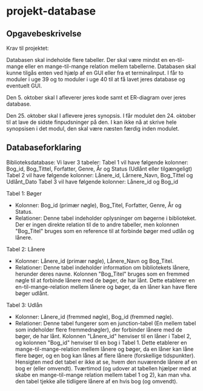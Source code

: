 # projekt-database

## Opgavebeskrivelse
Krav til projektet:

Databasen skal indeholde flere tabeller. Der skal være mindst en en-til-mange eller en mange-til-mange relation mellem tabellerne.
Databasen skal kunne tilgås enten ved hjælp af en GUI eller fra et terminalinput.
I får to moduler i uge 39 og to moduler i uge 40 til at få lavet jeres database og eventuelt GUI.

Den 5. oktober skal I afleverer jeres kode samt et ER-diagram over jeres database.

Den 25. oktober skal I aflevere jeres synopsis. I får modulet den 24. oktober til at lave de sidste finpudsninger på den. I kan ikke nå at skrive hele synopsisen i det modul, den skal være næsten færdig inden modulet.

## Databaseforklaring
Biblioteksdatabase:
Vi laver 3 tabeler:
Tabel 1 vil have følgende kolonner: Bog_id, Bog_Tittel, Forfatter, Genre, År og Status (Udlånt eller tilgængeligt)
Tabel 2 vil have følgende kolonner: Lånere_id, Lårnere_Navn, Bog_Tittel og Udlånt_Dato
Tabel 3 vil have følgende kolonner: Lånere_id og Bog_id


Tabel 1: Bøger
- Kolonner: Bog_id (primær nøgle), Bog_Titel, Forfatter, Genre, År og Status.
- Relationer:
Denne tabel indeholder oplysninger om bøgerne i biblioteket.
Der er ingen direkte relation til de to andre tabeller, men kolonnen "Bog_Titel" bruges som en reference til at forbinde bøger med udlån og lånere.

Tabel 2: Lånere
- Kolonner: Lånere_id (primær nøgle), Lånere_Navn og Bog_Titel.
- Relationer:
Denne tabel indeholder information om bibliotekets lånere, herunder deres navne.
Kolonnen "Bog_Titel" bruges som en fremmed nøgle til at forbinde lånere med de bøger, de har lånt. Dette etablerer en en-til-mange-relation mellem lånere og bøger, da en låner kan have flere bøger udlånt.

Tabel 3: Udlån
- Kolonner: Lånere_id (fremmed nøgle), Bog_id (fremmed nøgle).
- Relationer:
Denne tabel fungerer som en junction-tabel (En mellem tabel som indeholder flere fremmednøgler), der forbinder lånere med de bøger, de har lånt.
Kolonnen "Lånere_id" henviser til en låner i Tabel 2, og kolonnen "Bog_id" henviser til en bog i Tabel 1.
Dette etablerer en mange-til-mange-relation mellem lånere og bøger, da en låner kan låne flere bøger, og en bog kan lånes af flere lånere (forskellige tidspunkter).
Hensigten med det tabel er ikke at se, hvem den nuværende lånere af en bog er (eller omvendt). Tværtimod (og udover at tabellen hjælper med at skabe en mange-til-mange relation mellem tabel 1 og 2), kan man vha. den tabel tjekke alle tidligere lånere af en hvis bog (og omvendt). 

